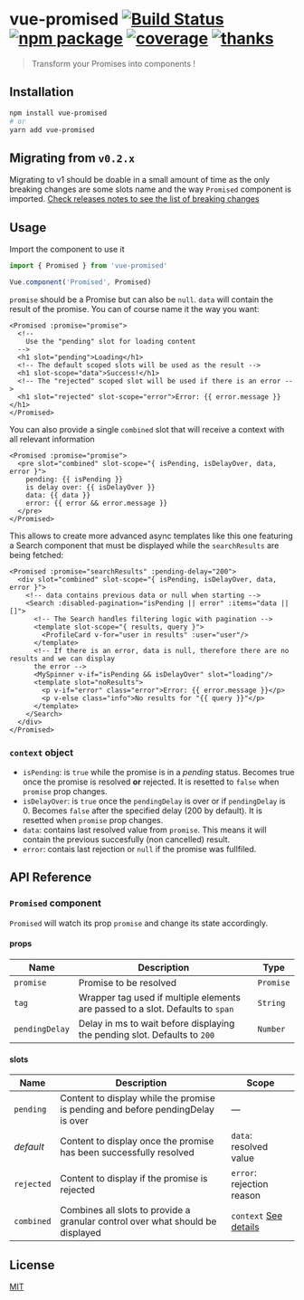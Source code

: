 # vue-promised [![Build Status](https://badgen.net/circleci/github/posva/vue-promised)](https://circleci.com/gh/posva/vue-promised) [![npm package](https://img.shields.io/npm/v/vue-promised.svg)](https://www.npmjs.com/package/vue-promised) [![coverage](https://img.shields.io/codecov/c/github/posva/vue-promised.svg)](https://codecov.io/github/posva/vue-promised) [![thanks](https://img.shields.io/badge/thanks-%E2%99%A5-ff69b4.svg)](https://github.com/posva/thanks)

> Transform your Promises into components !

## Installation

```bash
npm install vue-promised
# or
yarn add vue-promised
```

## Migrating from `v0.2.x`

Migrating to v1 should be doable in a small amount of time as the only breaking changes are some slots name and the way `Promised` component is imported.
[Check releases notes to see the list of breaking changes](https://github.com/posva/vue-promised/releases/tag/v1.0.0)

## Usage

Import the component to use it

```js
import { Promised } from 'vue-promised'

Vue.component('Promised', Promised)
```

`promise` should be a Promise but can also be `null`. `data` will contain the result of the promise. You can of course name it the way you want:

```vue
<Promised :promise="promise">
  <!--
    Use the "pending" slot for loading content
  -->
  <h1 slot="pending">Loading</h1>
  <!-- The default scoped slots will be used as the result -->
  <h1 slot-scope="data">Success!</h1>
  <!-- The "rejected" scoped slot will be used if there is an error -->
  <h1 slot="rejected" slot-scope="error">Error: {{ error.message }}</h1>
</Promised>
```

You can also provide a single `combined` slot that will receive a context with all relevant information

```vue
<Promised :promise="promise">
  <pre slot="combined" slot-scope="{ isPending, isDelayOver, data, error }">
    pending: {{ isPending }}
    is delay over: {{ isDelayOver }}
    data: {{ data }}
    error: {{ error && error.message }}
  </pre>
</Promised>
```

This allows to create more advanced async templates like this one featuring a Search component that must be displayed while the `searchResults` are being fetched:

```vue
<Promised :promise="searchResults" :pending-delay="200">
  <div slot="combined" slot-scope="{ isPending, isDelayOver, data, error }">
    <!-- data contains previous data or null when starting -->
    <Search :disabled-pagination="isPending || error" :items="data || []">
      <!-- The Search handles filtering logic with pagination -->
      <template slot-scope="{ results, query }">
        <ProfileCard v-for="user in results" :user="user"/>
      </template>
      <!-- If there is an error, data is null, therefore there are no results and we can display
      the error -->
      <MySpinner v-if="isPending && isDelayOver" slot="loading"/>
      <template slot="noResults">
        <p v-if="error" class="error">Error: {{ error.message }}</p>
        <p v-else class="info">No results for "{{ query }}"</p>
      </template>
    </Search>
  </div>
</Promised>
```

### `context` object

- `isPending`: is `true` while the promise is in a _pending_ status. Becomes true once the promise is resolved **or** rejected. It is resetted to `false` when `promise` prop changes.
- `isDelayOver`: is `true` once the `pendingDelay` is over or if `pendingDelay` is 0. Becomes `false` after the specified delay (200 by default). It is resetted when `promise` prop changes.
- `data`: contains last resolved value from `promise`. This means it will contain the previous succesfully (non cancelled) result.
- `error`: contais last rejection or `null` if the promise was fullfiled.

## API Reference

### `Promised` component

`Promised` will watch its prop `promise` and change its state accordingly.

#### props

| Name           | Description                                                                    | Type      |
| -------------- | ------------------------------------------------------------------------------ | --------- |
| `promise`      | Promise to be resolved                                                         | `Promise` |
| `tag`          | Wrapper tag used if multiple elements are passed to a slot. Defaults to `span` | `String`  |
| `pendingDelay` | Delay in ms to wait before displaying the pending slot. Defaults to `200`      | `Number`  |

#### slots

| Name       | Description                                                                     | Scope                                    |
| ---------- | ------------------------------------------------------------------------------- | ---------------------------------------- |
| `pending`  | Content to display while the promise is pending and before pendingDelay is over | —                                        |
| _default_  | Content to display once the promise has been successfully resolved              | `data`: resolved value                   |
| `rejected` | Content to display if the promise is rejected                                   | `error`: rejection reason                |
| `combined` | Combines all slots to provide a granular control over what should be displayed  | `context` [See details](#context-object) |

## License

[MIT](http://opensource.org/licenses/MIT)
